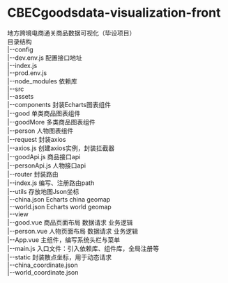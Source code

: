 # CBECgoodsdata-visualization-front
地方跨境电商通关商品数据可视化（毕设项目）  
目录结构  
|--config  
	|--dev.env.js				配置接口地址  
  |--index.js  
	|--prod.env.js  
|--node_modules				依赖库  
|--src  
	|--assets  
	|--components				封装Echarts图表组件  
    	|--good					  单类商品图表组件  
      |--goodMore			  多类商品图表组件  
      |--person				  人物图表组件  
	|--request					封装axios  
    	|--axios.js				创建axios实例，封装拦截器  
      |--goodApi.js			商品接口api  
      |--personApi.js		人物接口api  
  |--router					  封装路由  
		|--index.js				  编写、注册路由path  
  |--utils					  存放地图Json坐标  
    |--china.json			  Echarts china geomap  
    |--world.json			  Echarts world geomap  
  |--view  
		|--good.vue				  商品页面布局 数据请求 业务逻辑  
    |--person.vue			  人物页面布局 数据请求 业务逻辑  
  |--App.vue					主组件，编写系统头栏与菜单  
  |--main.js					入口文件：引入依赖库、组件库，全局注册等  
|--static						封装散点坐标，用于动态请求  
	|--china_coordinate.json    	
	|--world_coordinate.json  
